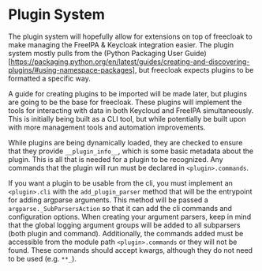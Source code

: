 # Plugin System
The plugin system will hopefully allow for extensions on top of freecloak
to make managing the FreeIPA & Keycloak integration easier. The plugin system
mostly pulls from the (Python Packaging User Guide)[https://packaging.python.org/en/latest/guides/creating-and-discovering-plugins/#using-namespace-packages],
but freecloak expects plugins to be formatted a specific way.

A guide for creating plugins to be imported will be made later, but plugins
are going to be the base for freecloak. These plugins will implement the tools
for interacting with data in both Keycloud and FreeIPA simultaneously. This is
initially being built as a CLI tool, but while potentially be built upon with
more management tools and automation improvements.

While plugins are being dynamically loaded, they are checked to ensure that
they provide `__plugin_info__`, which is some basic metadata about the plugin.
This is all that is needed for a plugin to be recognized. Any commands that the
plugin will run must be declared in `<plugin>.commands`.

If you want a plugin to be usable from the cli, you must implement an
`<plugin>.cli` with the `add_plugin_parser` method that will be the
entrypoint for adding argparse arguments. This method will be passed a
`argparse._SubParsersAction` so that it can add the cli commands and
configuration options. When creating your argument parsers, keep in mind that
the global logging argument groups will be added to all subparsers (both plugin
and command). Additionally, the commands added must be accessible from the
module path `<plugin>.commands` or they will not be found. These commands
should accept kwargs, although they do not need to be used (e.g. `**_`).